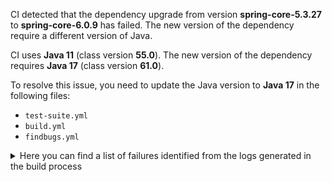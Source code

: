 CI detected that the dependency upgrade from version **spring-core-5.3.27** to **spring-core-6.0.9** has failed. 
The new version of the dependency require a different version of Java. 

CI uses **Java 11** (class version **55.0**). The new version of the dependency requires **Java 17** (class version **61.0**). 

To resolve this issue, you need to update the Java version to **Java 17** in the following files: 
- `test-suite.yml`
- `build.yml`
- `findbugs.yml`

<details>
<summary>Here you can find a list of failures identified from the logs generated in the build process</summary>

*    > [ERROR] /LPVS/src/main/java/com/lpvs/LicensePreValidationSystem.java:[15,37] cannot access org.springframework.core.task.TaskExecutor<br>[ERROR]   bad class file: /root/.m2/repository/org/springframework/spring-core/6.0.9/spring-core-6.0.9.jar(/org/springframework/core/task/TaskExecutor.class)<br>[ERROR]     class file has wrong version 61.0, should be 55.0<br>[ERROR]     Please remove or make sure it appears in the correct subdirectory of the classpath. 

*    > [ERROR] /LPVS/src/main/java/com/lpvs/util/LPVSFileUtil.java:[15,32] cannot access org.springframework.util.FileSystemUtils<br>[ERROR]   bad class file: /root/.m2/repository/org/springframework/spring-core/6.0.9/spring-core-6.0.9.jar(/org/springframework/util/FileSystemUtils.class)<br>[ERROR]     class file has wrong version 61.0, should be 55.0<br>[ERROR]     Please remove or make sure it appears in the correct subdirectory of the classpath. 

*    > [ERROR] /LPVS/src/main/java/com/lpvs/LicensePreValidationSystem.java:[37,12] cannot find symbol<br>[ERROR]   symbol:   class TaskExecutor<br>[ERROR]   location: class com.lpvs.LicensePreValidationSystem 

*    > [ERROR] /LPVS/src/main/java/com/lpvs/controller/GitHubWebhooksController.java:[27,32] cannot access org.springframework.util.StringUtils<br>[ERROR]   bad class file: /root/.m2/repository/org/springframework/spring-core/6.0.9/spring-core-6.0.9.jar(/org/springframework/util/StringUtils.class)<br>[ERROR]     class file has wrong version 61.0, should be 55.0<br>[ERROR]     Please remove or make sure it appears in the correct subdirectory of the classpath. 

</details>
